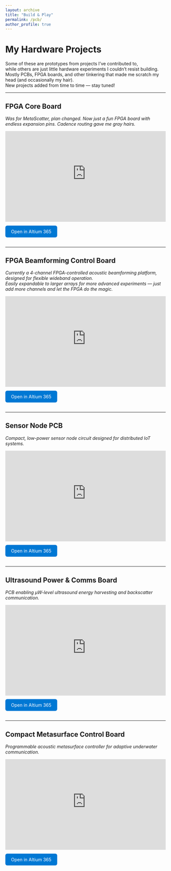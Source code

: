 ```yaml
---
layout: archive
title: "Build & Play"
permalink: /pcb/
author_profile: true
---
```


# My Hardware Projects

Some of these are prototypes from projects I’ve contributed to,  
while others are just little hardware experiments I couldn’t resist building.  
Mostly PCBs, FPGA boards, and other tinkering that made me scratch my head (and occasionally my hair).  
New projects added from time to time — stay tuned!

---

## FPGA Core Board
*Was for MetaScatter, plan changed. Now just a fun FPGA board with endless expansion pins. Cadence routing gave me gray hairs.*

<div style="position:relative;width:100%;padding-top:56.25%;"> <!-- 16:9 -->
  <iframe 
    src="https://personal-viewer.365.altium.com/client/index.html?feature=embed&source=1FED961A-2EF8-482A-BCFC-36FE4C2AD0B4&activeView=Gerber" 
    style="position:absolute;top:0;left:0;width:100%;height:100%;border:none;overflow:hidden;" 
    scrolling="no" 
    allowfullscreen="true">
  </iframe>
</div>

<div style="margin-top:12px;margin-bottom:30px;">
  <a href="https://personal-viewer.365.altium.com/client/index.html?feature=embed&source=1FED961A-2EF8-482A-BCFC-36FE4C2AD0B4&activeView=Gerber" 
     target="_blank" 
     rel="noopener noreferrer"
     style="display:inline-block;padding:10px 18px;background:#0078d4;color:#fff;text-decoration:none;border-radius:6px;">
    Open in Altium 365
  </a>
</div>

---

## FPGA Beamforming Control Board  
*Currently a 4-channel FPGA-controlled acoustic beamforming platform, designed for flexible wideband operation.  
Easily expandable to larger arrays for more advanced experiments — just add more channels and let the FPGA do the magic.*


<div style="position:relative;width:100%;padding-top:56.25%;"> <!-- 16:9 -->
  <iframe 
    src="https://personal-viewer.365.altium.com/client/index.html?feature=embed&source=D5A7F3BC-3EFF-4729-9E49-2FB1470D1EC3&activeView=PCB" 
    style="position:absolute;top:0;left:0;width:100%;height:100%;border:none;overflow:hidden;" 
    scrolling="no" 
    allowfullscreen="true">
  </iframe>
</div>

<div style="margin-top:12px;margin-bottom:30px;">
  <a href="https://personal-viewer.365.altium.com/client/index.html?feature=embed&source=D5A7F3BC-3EFF-4729-9E49-2FB1470D1EC3&activeView=PCB" 
     target="_blank" 
     rel="noopener noreferrer"
     style="display:inline-block;padding:10px 18px;background:#0078d4;color:#fff;text-decoration:none;border-radius:6px;">
    Open in Altium 365
  </a>
</div>

---

## Sensor Node PCB  
*Compact, low-power sensor node circuit designed for distributed IoT systems.*

<div style="position:relative;width:100%;padding-top:56.25%;"> <!-- 16:9 -->
  <iframe 
    src="https://personal-viewer.365.altium.com/client/index.html?feature=embed&source=B9896433-C789-4802-BCD8-E84FC50FC5A9&activeView=PCB" 
    style="position:absolute;top:0;left:0;width:100%;height:100%;border:none;overflow:hidden;" 
    scrolling="no" 
    allowfullscreen="true">
  </iframe>
</div>

<div style="margin-top:12px;margin-bottom:30px;">
  <a href="https://personal-viewer.365.altium.com/client/index.html?feature=embed&source=B9896433-C789-4802-BCD8-E84FC50FC5A9&activeView=PCB" 
     target="_blank" 
     rel="noopener noreferrer"
     style="display:inline-block;padding:10px 18px;background:#0078d4;color:#fff;text-decoration:none;border-radius:6px;">
    Open in Altium 365
  </a>
</div>

---

## Ultrasound Power & Comms Board  
*PCB enabling μW-level ultrasound energy harvesting and backscatter communication.*

<div style="position:relative;width:100%;padding-top:56.25%;"> <!-- 16:9 -->
  <iframe 
    src="https://personal-viewer.365.altium.com/client/index.html?feature=embed&source=5B61E15B-77DD-4671-9F8C-8E5706E4053C&activeView=PCB" 
    style="position:absolute;top:0;left:0;width:100%;height:100%;border:none;overflow:hidden;" 
    scrolling="no" 
    allowfullscreen="true">
  </iframe>
</div>

<div style="margin-top:12px;margin-bottom:30px;">
  <a href="https://personal-viewer.365.altium.com/client/index.html?feature=embed&source=5B61E15B-77DD-4671-9F8C-8E5706E4053C&activeView=PCB" 
     target="_blank" 
     rel="noopener noreferrer"
     style="display:inline-block;padding:10px 18px;background:#0078d4;color:#fff;text-decoration:none;border-radius:6px;">
    Open in Altium 365
  </a>
</div>

---

## Compact Metasurface Control Board  
*Programmable acoustic metasurface controller for adaptive underwater communication.*

<div style="position:relative;width:100%;padding-top:56.25%;"> <!-- 16:9 -->
  <iframe 
    src="https://personal-viewer.365.altium.com/client/index.html?feature=embed&source=9CEC73F1-20DB-4AD5-9DA7-C80DBF32D76B&activeView=PCB" 
    style="position:absolute;top:0;left:0;width:100%;height:100%;border:none;overflow:hidden;" 
    scrolling="no" 
    allowfullscreen="true">
  </iframe>
</div>

<div style="margin-top:12px;margin-bottom:30px;">
  <a href="https://personal-viewer.365.altium.com/client/index.html?feature=embed&source=9CEC73F1-20DB-4AD5-9DA7-C80DBF32D76B&activeView=PCB" 
     target="_blank" 
     rel="noopener noreferrer"
     style="display:inline-block;padding:10px 18px;background:#0078d4;color:#fff;text-decoration:none;border-radius:6px;">
    Open in Altium 365
  </a>
</div>
